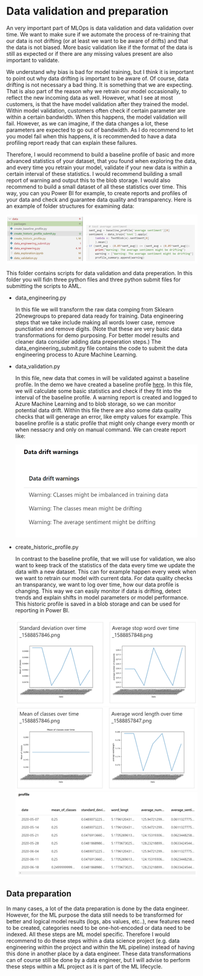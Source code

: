 # Data validation and preparation

An very important part of MLOps is data validation and data validation over time. We want to make sure if we automate the process of re-training that our data is not drifting (or at least we want to be aware of drifts) and that the data is not biased. More basic validation like if the format of the data is still as expected or if there are any missing values present are also important to validate. 

We understand why bias is bad for model training, but I think it is important to point out why data drifting is important to be aware of. Of course, data drifting is not necessary a bad thing. It is something that we are expecting. That is also part of the reason why we retrain our model occasionally, to reflect the new incoming data as well. However, what I see at most customers, is that the have model validation after they trained the model. Within model validation, customers often check if certain parameter are within a certain bandwidth. When this happens, the model validation will fail. However, as we can imagine, if the data changes a lot, these parameters are expected to go out of bandwidth. As I do recommend to let you model fail when this happens, it is recommended to have a data profiling report ready that can explain these failures.

Therefore, I would recommend to build a baseline profile of basic and more advanced statistics of your dataset, that you found when exploring the data, and every time you retrain your model, validate if your new data is within a certain interval of these statistics. I would recommend building a small report of warning and output this to the blob storage. I would also recommend to build a small dataset of all these statistics over time. This way, you can you Power BI for example, to create reports and profiles of your data and check and guarantee data quality and transparency. Here is an example of folder structures for examining data:

![An example of folder structure](mapstructure.png)

This folder contains scripts for data validation and data preperation. In  this folder you will fidn three python files and three python submit files for submitting the scripts to AML.

* data_engineering.py

    In this file we will transform the raw data comping from Sklearn 20newgroups to prepared data ready for training. Data engineering steps that we take include making all words lower case, remove punctiation and remove digits. (Note that these are very basic data transformations for demo purposing. For better model results and cleaner data consider adding data preperation steps.) The data_engineering_submit.py file contains the code to submit the data engineering process to Azure Machine Learning.

* data_validation.py

    In this file, new data that comes in will be validated against a baseline profile. In the demo we have created a baseline profile [here](https://github.com/miquelladeboer/aml-mlops-workshop/blob/master/code/data%20exploration/data_validation.py). In this file, we will calculate some basic statistics and check if they fit into the interval of the baseline profile. A warning report is created and logged to Azure Machine Learning and to blob storage, so we can monitor potential data drift. Within this file there are also some data quality checks that will generage an error, like empty values for example. This baseline profile is a static profile that might only change every month or when nessacry and only on manual command. We can create report like:

    ![An example of folder structure](validation.PNG)

* create_historic_profile.py

    In contrast to the baseline profile, that we will use for validation, we also want to keep track of the statistics of the data every time we update the data with a new dataset. This can for example happen every week when we want to retrain our model with current data. For data quality checks an transparancy, we want to log over time, how our data profile is changing. This way we can easily monitor if data is drifting, detect trends and explain shifts in model parameters or model performance. This historic profile is saved in a blob storage and can be used for reporting in Power BI.

    ![An example of foldder structure](tracktime.PNG)
    ![An example of folder structure](tracktime2.PNG)
    ![An example of folder structure](tracktime3.PNG)

## Data preparation
In many cases, a lot of the data preparation is done by the data engineer. However, for the ML purpose the data still needs to be transformed for better and logical model results (logs, abs values, etc..), new features need to be created, categories need to be one-hot-encoded or data need to be indexed. All these steps are ML model specific. Therefore I would recommend to do these steps within a data science project (e.g. data engineering within the project and within the ML pipeline) instead of having this done in another place by a data engineer. These data transformations can of course still be done by a data engineer, but I will advise to perform these steps within a ML project as it is part of the ML lifecycle.






